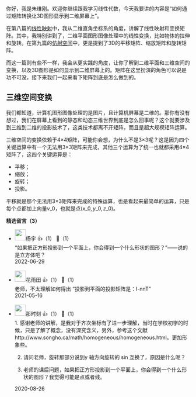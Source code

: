 你好，我是朱维刚。欢迎你继续跟我学习线性代数，今天我要讲的内容是“如何通过矩阵转换让3D图形显示到二维屏幕上”。

在第八篇的[线性映射](https://time.geekbang.org/column/article/272815)中，我从二维直角坐标系的角度，讲解了线性映射和变换矩阵。其中，我特别讲到了，二维平面图形图像处理中的线性变换，比如物体的拉伸和旋转。在第九篇的[仿射空间](https://time.geekbang.org/column/article/274222)中，更是提到了3D的平移矩阵、缩放矩阵和旋转矩阵。

而这一篇则有些不一样，我会从更实践的角度，让你了解到二维平面和三维空间的变换，以及3D图形是如何显示到二维屏幕上的。矩阵在这里扮演的角色可以说是功不可没，接下来我们一起来看下矩阵到底是怎么做到的。

## 三维空间变换

我们都知道，计算机图形图像处理的是图片，且计算机屏幕是二维的。那你有没有想过，我们在屏幕上看到的静态和动态三维世界到底是怎么回事呢？这个就要涉及到三维到二维的投影技术了，这类技术都离不开矩阵，而且是超大规模矩阵运算。

三维空间的变换依赖于4×4矩阵，可能你会想，为什么不是3×3呢？这是因为四个关键运算中有一个无法用3×3矩阵来完成，其他三个运算为了统一也就都采用4×4矩阵了，这四个关键运算是：

- 平移；
- 缩放；
- 旋转；
- 投影。

平移就是那个无法用3×3矩阵来完成的特殊运算，也是看起来最简单的运算，只是每个点都加上向量$v\_{0}$，也就是点$(x\_{0},y\_{0},z\_{0})$。
<div><strong>精选留言（3）</strong></div><ul>
<li><img src="https://static001.geekbang.org/account/avatar/00/0f/7b/89/34f2cbcc.jpg" width="30px"><span>杨宇</span> 👍（1） 💬（1）<div>“如果把正方形投影到一个平面上，你会得到一个什么形状的图形？”——说的是立方体吧？</div>2022-06-29</li><br/><li><img src="https://static001.geekbang.org/account/avatar/00/1d/6f/25/791d0f5e.jpg" width="30px"><span>花雨田</span> 👍（1） 💬（1）<div>老师，不太理解如何得出
“投影到平面的投影矩阵是：I-nnT”</div>2021-05-16</li><br/><li><img src="https://static001.geekbang.org/account/avatar/00/11/8f/cf/890f82d6.jpg" width="30px"><span>那时刻</span> 👍（1） 💬（1）<div>1. 感谢老师的讲解，是我对于齐次坐标有了进一步理解，当时在学校初学的时候，只是了解了概念，没有深究含义，另外，参考这个文献http:&#47;&#47;www.songho.ca&#47;math&#47;homogeneous&#47;homogeneous.html。更加形象些。

2. 请问老师，旋转那部分说到y 轴方向旋转的 sin 互换了，原因是什么呢？

3. 老师的课后问题，如果把正方形投影到一个平面上，你会得到一个什么形状的图形？我觉得可能是点或者线。</div>2020-08-26</li><br/>
</ul>